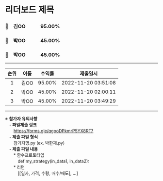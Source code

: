 # 리더보드 제목
### 🥇　김OO　　　95.00%
### 🥈　박OO　　　45.00%
### 🥉　박OO　　　45.00%
___
| 순위 | 이름 | 수익률 | 제출일시 |
|:----:|:----:|:-----:|:----:|
| 1 | 김OO | 95.00% | 2022-11-20 03:51:08 |
| 2 | 박OO | 45.00% | 2022-11-20 02:00:11 |
| 3 | 박OO | 45.00% | 2022-11-20 03:49:29 |


---
※ **참가자 유의사항**<br>
　**- 파일제출 링크** <br>
　　https://forms.gle/qgooDPkmrP5YX8RT7 <br>
　**- 제출 파일 형식**<br>
　　참가자명.py (ex. 박한재.py)<br>
　**- 제출 파일 내용**<br>
　　* 함수프로토타입 <br>
　　　def my_strategy(in_data1, in_data2): <br>
　　* 리턴 <br>
　　　[[일자, 가격, 수량, 매수/매도], ...] <br>
